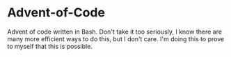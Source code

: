 # Advent-of-Code

Advent of code written in Bash. Don't take it too seriously, I know there are many more efficient ways to do this, but I don't care. I'm doing this to prove to myself that this is possible.
